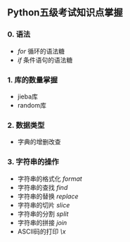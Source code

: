 ## Python五级考试知识点掌握

### 0. 语法
- *for* 循环的语法糖
- *if* 条件语句的语法糖

### 1. 库的数量掌握
- jieba库
- random库

### 2. 数据类型
- 字典的增删改查

### 3. 字符串的操作
- 字符串的格式化 *format*
- 字符串的查找 *find*
- 字符串的替换 *replace*
- 字符串的切片 *slice*
- 字符串的分割 *split*
- 字符串的拼接 *join*
- ASCII码的打印 *\x*